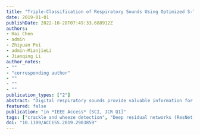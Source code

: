 ```yaml
---
title: "Triple-Classification of Respiratory Sounds Using Optimized S-Transform and Deep Residual Networks"
date: 2019-01-01
publishDate: 2022-10-28T07:49:33.688912Z
authors:
- Hai Chen
- admin
- Zhiyuan Pei
- admin-MianjieLi
- Jianqing Li
author_notes:
- ""
- "corresponding author"
- ""
- ""
- ""
publication_types: ["2"]
abstract: "Digital respiratory sounds provide valuable information for telemedicine and smart diagnosis in an non-invasive way of pathological detection. As the typical continuous abnormal respiratory sound, wheeze is clinically correlated with asthma or chronic obstructive lung diseases. Meanwhile, the discontinuous adventitious crackle is clinically correlated with pneumonia, bronchitis, and so on. The detection and classification of both attract many studies for decades. However, due to the contained artifacts and constrained feature extraction methods, the reliability and accuracy of the classification of wheeze, crackle, and normal sounds need significant improvement. In this paper, we propose a novel method for the identification of wheeze, crackle, and normal sounds using the optimized S-transform (OST) and deep residual networks (ResNets). First, the raw respiratory sound is processed by the proposed OST. Then, the spectrogram of OST is rescaled for the Resnet. After the feature learning and classification are fulfilled by the ResNet, the classes of respiratory sounds are recognized. Because the proposed OST highlights the features of wheeze, crackle, and respiratory sounds, and the deep residual learning generates discriminative features for better recognition, this proposed method provides reliable access for respiratory disease-related telemedicine and E-health diagnosis. The experimental results show that the proposed OST and ResNet is excellent for the multi-classification of respiratory sounds with the accuracy, sensitivity, and specificity up to 98.79%, 96.27% and 100%, respectively. The comparison results of the triple-classification of respiratory sounds indicate that the proposed method outperforms the deep-learning-based ensembling convolutional neural network (CNN) by 3.23% and the empirical mode decomposition-based artificial neural network (ANN) by 4.63%, respectively."
featured: false
publication: "in *IEEE Access* [SCI, JCR Q1]"
tags: ["crackle and wheeze detection", "Deep residual networks (ResNet)", "Diseases", "Feature extraction", "Lung", "optimized S-transform (OST)", "respiratory sounds classification", "Spectrogram", "Time-frequency analysis", "Training", "Transforms"]
doi: "10.1109/ACCESS.2019.2903859"
---
```


